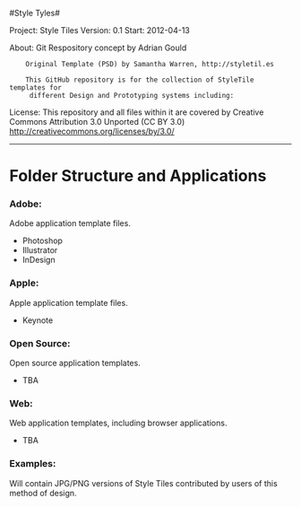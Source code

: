 #Style Tyles#

Project: Style Tiles
Version: 0.1
Start:   2012-04-13

About:   Git Respository concept by Adrian Gould

        Original Template (PSD) by Samantha Warren, http://styletil.es
 
        This GitHub repository is for the collection of StyleTile templates for 
         different Design and Prototyping systems including:

License: This repository and all files within it are covered by Creative Commons 
         Attribution 3.0 Unported (CC BY 3.0) http://creativecommons.org/licenses/by/3.0/

- - -

# Folder Structure and Applications #

### Adobe: ###

Adobe application template files.

-	Photoshop
-	Illustrator
-	InDesign

### Apple: ###

Apple application template files.

-	Keynote

### Open Source: ###

Open source application templates.

-	TBA

### Web: ###

Web application templates, including browser applications.

-	TBA

### Examples: ###

Will contain JPG/PNG versions of Style Tiles contributed by users of this
method of design.

